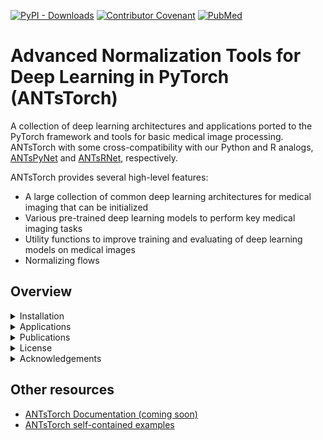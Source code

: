 [![PyPI - Downloads](https://img.shields.io/pypi/dm/antstorch?label=pypi%20downloads)](https://pypi.org/project/antstorch/)
[![Contributor Covenant](https://img.shields.io/badge/Contributor%20Covenant-v2.0%20adopted-ff69b4.svg)](code_of_conduct.md)
[![PubMed](https://img.shields.io/badge/ANTsX_paper-Open_Access-8DABFF?logo=pubmed)](https://pubmed.ncbi.nlm.nih.gov/33907199/)

# Advanced Normalization Tools for Deep Learning in PyTorch (ANTsTorch)

A collection of deep learning architectures and applications ported to the PyTorch framework and tools for basic medical image processing. ANTsTorch with some cross-compatibility with our Python and R analogs, [ANTsPyNet](https://github.com/ANTsX/ANTsPyNet/) and [ANTsRNet](https://github.com/ANTsX/ANTsRNet/), respectively.  

ANTsTorch provides several high-level features:

- A large collection of common deep learning architectures for medical imaging that can be initialized
- Various pre-trained deep learning models to perform key medical imaging tasks
- Utility functions to improve training and evaluating of deep learning models on medical images
- Normalizing flows

<!--
<p align="middle">
  <img src="docs/figures/coreANTsXNetTools.png" width="600" />
</p>
-->
## Overview 

<details>
<summary>Installation</summary>

### From Source

Download and install from source:

```
git clone https://github.com/ANTsX/ANTsTorch
cd ANTsTorch
python -m pip install .
```

or 

```
python3 -m pip install git+https://github.com/ANTsX/ANTsTorch.git
```
</details>

<details>
<summary>Applications</summary>

  
ANTsTorch supports several applications (ANTsPyNet weights):

- Data augmentation and preprocessing utilities
- Multi-modal brain extraction
  - T1 (brain-only, three-tissue, hemisphere, lobes)
  - T2
  - T2star
  - FA
  - FLAIR
  - MRA
- Cortical thickness estimation
- Deep Atropos (six-tissue brain segmentation)
- Desikan-Killiany-Tourville cortical labeling
- Harvard-Oxford-Atlas labeling
- Deep FLASH
- Cerebellar morphology
- MRI modality classification

Other ANTsPyNet ports are a WIP.  

</details>

<details>
<summary>Publications</summary>

See the [ANTsX Ecosystem publications](https://pubmed.ncbi.nlm.nih.gov/33907199/) for background and applications.

</details>

<details><summary>License</summary>

The ANTsTorch package is released under an [Apache License](https://github.com/ANTsX/ANTsTorch/blob/master/LICENSE.md).

</details>

<details>
<summary>Acknowledgements</summary>

- We gratefully acknowledge the grant support of the Office of Naval Research (N0014-23-1-2317).  

</details>

## Other resources

- [ANTsTorch Documentation (coming soon)](https://antsx.github.io/ANTsTorch/)  
- [ANTsTorch self-contained examples](https://gist.github.com/ntustison/12a656a5fc2f6f9c4494c88dc09c5621#antsxnet)  
